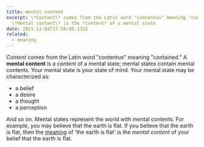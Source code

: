```yaml
---
title: mental content
excerpt: \*Content\* comes from the Latin word "contentus" meaning "contained."
  \*Mental content\* is the *content* of a mental state
date: 2021-11-04T17:58:05.133Z
related:
  - meaning
---
```

*Content* comes from the Latin word "contentus" meaning "contained." A **mental content** is a *content* of a mental state; mental states contain mental contents. Your mental state is your state of mind. Your mental state may be characterized as:

* a belief
* a desire
* a thought
* a perception

And so on. Mental states represent the world with mental contents. For example, you may believe that the earth is flat. If you believe that the earth is flat, then the [meaning](...) of 'the earth is flat' is the *mental content* of your belief that the earth is flat.